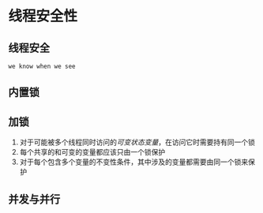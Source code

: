 # 线程安全性

## 线程安全
`we know when we see`

## 内置锁


## 加锁
1. 对于可能被多个线程同时访问的*可变状态变量*，在访问它时需要持有同一个锁
2. 每个共享的和可变的变量都应该只由一个锁保护
3. 对于每个包含多个变量的不变性条件，其中涉及的变量都需要由同一个锁来保护


## 并发与并行
